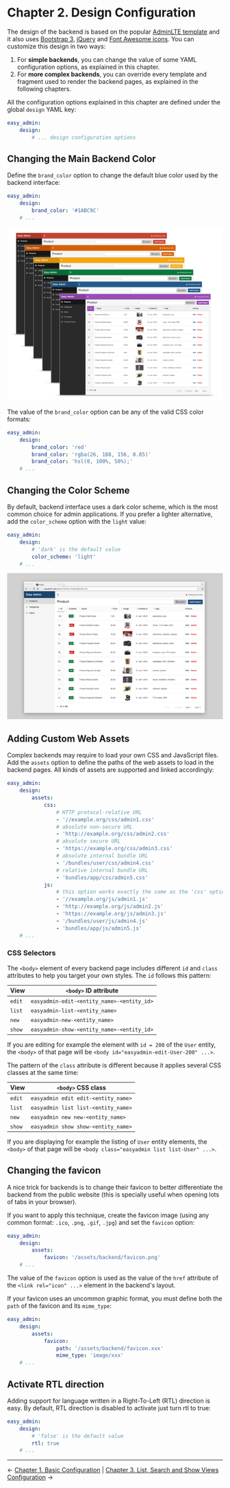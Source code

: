 Chapter 2. Design Configuration
===============================

The design of the backend is based on the popular [AdminLTE template][1] and it
also uses [Bootstrap 3][2], [jQuery][3] and [Font Awesome icons][4]. You can
customize this design in two ways:

  1. For **simple backends**, you can change the value of some YAML configuration
     options, as explained in this chapter.
  2. For **more complex backends**, you can override every template and fragment
     used to render the backend pages, as explained in the following chapters.

All the configuration options explained in this chapter are defined under the
global `design` YAML key:

```yaml
easy_admin:
    design:
        # ... design configuration options
```

Changing the Main Backend Color
-------------------------------

Define the `brand_color` option to change the default blue color used by the
backend interface:

```yaml
easy_admin:
    design:
        brand_color: '#1ABC9C'
    # ...
```

![Using a custom brand color in the backend](../images/easyadmin-design-brand-color.png)

The value of the `brand_color` option can be any of the valid CSS color formats:

```yaml
easy_admin:
    design:
        brand_color: 'red'
        brand_color: 'rgba(26, 188, 156, 0.85)'
        brand_color: 'hsl(0, 100%, 50%);'
    # ...
```

Changing the Color Scheme
-------------------------

By default, backend interface uses a dark color scheme, which is the most common
choice for admin applications. If you prefer a lighter alternative, add the
`color_scheme` option with the `light` value:

```yaml
easy_admin:
    design:
        # 'dark' is the default value
        color_scheme: 'light'
    # ...
```

![The default backend homepage using the light color scheme](../images/easyadmin-design-color-scheme-light.png)

Adding Custom Web Assets
------------------------

Complex backends may require to load your own CSS and JavaScript files. Add the
`assets` option to define the paths of the web assets to load in the backend
pages. All kinds of assets are supported and linked accordingly:

```yaml
easy_admin:
    design:
        assets:
            css:
                # HTTP protocol-relative URL
                - '//example.org/css/admin1.css'
                # absolute non-secure URL
                - 'http://example.org/css/admin2.css'
                # absolute secure URL
                - 'https://example.org/css/admin3.css'
                # absolute internal bundle URL
                - '/bundles/user/css/admin4.css'
                # relative internal bundle URL
                - 'bundles/app/css/admin5.css'
            js:
                # this option works exactly the same as the 'css' option
                - '//example.org/js/admin1.js'
                - 'http://example.org/js/admin2.js'
                - 'https://example.org/js/admin3.js'
                - '/bundles/user/js/admin4.js'
                - 'bundles/app/js/admin5.js'
    # ...
```

### CSS Selectors

The `<body>` element of every backend page includes different `id` and `class`
attributes to help you target your own styles. The `id` follows this pattern:

| View   | `<body>` ID attribute
| ------ | --------------------------------------------------------------------
| `edit` | `easyadmin-edit-<entity_name>-<entity_id>`
| `list` | `easyadmin-list-<entity_name>`
| `new`  | `easyadmin-new-<entity_name>`
| `show` | `easyadmin-show-<entity_name>-<entity_id>`

If you are editing for example the element with `id = 200` of the `User` entity,
the `<body>` of that page will be `<body id="easyadmin-edit-User-200" ...>`.

The pattern of the `class` attribute is different because it applies several
CSS classes at the same time:

| View   | `<body>` CSS class
| ------ | --------------------------------------------------------------------
| `edit` | `easyadmin edit edit-<entity_name>`
| `list` | `easyadmin list list-<entity_name>`
| `new`  | `easyadmin new new-<entity_name>`
| `show` | `easyadmin show show-<entity_name>`

If you are displaying for example the listing of `User` entity elements, the
`<body>` of that page will be `<body class="easyadmin list list-User" ...>`.

Changing the favicon
--------------------

A nice trick for backends is to change their favicon to better differentiate
the backend from the public website (this is specially useful when opening lots
of tabs in your browser).

If you want to apply this technique, create the favicon image (using any common
format: `.ico`, `.png`, `.gif`, `.jpg`) and set the `favicon` option:

```yaml
easy_admin:
    design:
        assets:
            favicon: '/assets/backend/favicon.png'
    # ...
```

The value of the `favicon` option is used as the value of the `href` attribute
of the `<link rel="icon" ...>` element in the backend's layout.

If your favicon uses an uncommon graphic format, you must define both the `path`
of the favicon and its `mime_type`:

```yaml
easy_admin:
    design:
        assets:
            favicon:
                path: '/assets/backend/favicon.xxx'
                mime_type: 'image/xxx'
    # ...
```

Activate RTL direction
----------------------

Adding support for language written in a Right-To-Left (RTL) direction is easy.
By default, RTL direction is disabled to activate just turn rtl to true:

```yaml
easy_admin:
    design:
        # 'false' is the default value
        rtl: true
    # ...
```

-------------------------------------------------------------------------------

&larr; [Chapter 1. Basic Configuration](1-basic-configuration.md)  |  [Chapter 3. List, Search and Show Views Configuration](3-list-search-show-configuration.md) &rarr;

[1]: https://github.com/almasaeed2010/AdminLTE
[2]: https://github.com/twbs/bootstrap
[3]: https://github.com/jquery/jquery
[4]: https://github.com/FortAwesome/Font-Awesome
